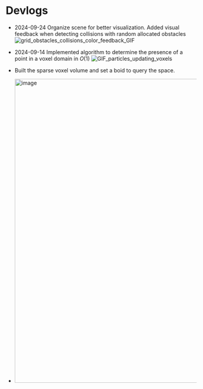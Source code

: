 # Devlogs
- 2024-09-24 Organize scene for better visualization. Added visual feedback when detecting collisions with random allocated obstacles
![grid_obstacles_collisions_color_feedback_GIF](https://github.com/user-attachments/assets/ae475cd1-a9c2-4972-b114-fe9c2d6424f1)
- 2024-09-14 Implemented algorithm to determine the presence of a point in a voxel domain in $O(1)$
![GIF_particles_updating_voxels](https://github.com/user-attachments/assets/3a2bf8c8-9ad3-441f-be52-a968e9f43556)

- Built the sparse voxel volume and set a boid to query the space.
- <img width="800" alt="image" src="https://github.com/user-attachments/assets/72566f1e-3199-469a-a185-27807ba22981">
